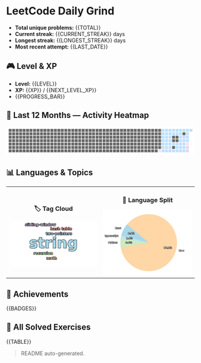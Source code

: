 # LeetCode Daily Grind

- **Total unique problems:** {{TOTAL}}
- **Current streak:** {{CURRENT_STREAK}} days
- **Longest streak:** {{LONGEST_STREAK}} days
- **Most recent attempt:** {{LAST_DATE}}

## 🎮 Level & XP
- **Level:** {{LEVEL}}  
- **XP:** {{XP}} / {{NEXT_LEVEL_XP}}  
- {{PROGRESS_BAR}}


## 📆 Last 12 Months — Activity Heatmap
![Activity Heatmap](assets/heatmap.png)

## 📊 Languages & Topics

<table>
<tr>
<td width="50%" align="center">

### 🏷️ Tag Cloud
<img src="assets/tags_cloud.png" width="100%">

</td>
<td width="50%" align="center">

### 🧩 Language Split
<img src="assets/lang_pie.png" width="100%">

</td>
</tr>
</table>

## 🏅 Achievements
{{BADGES}}


## 📜 All Solved Exercises
{{TABLE}}



> README auto-generated.
